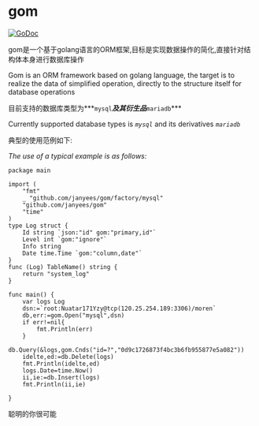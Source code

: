 # gom

[![GoDoc](https://godoc.org/github.com/jinzhu/gorm?status.svg)](https://godoc.org/github.com/janyees/gom)

gom是一个基于golang语言的ORM框架,目标是实现数据操作的简化,直接针对结构体本身进行数据库操作

Gom is an ORM framework based on golang language, the target is to realize the data of simplified operation, directly to the structure itself for database operations

目前支持的数据库类型为***`mysql`***及其衍生品***`mariadb`***

Currently supported database types is _`mysql`_ and its derivatives _`mariadb`_

典型的使用范例如下:

_The use of a typical example is as follows:_

```golang
package main

import (
	"fmt"
	_ "github.com/janyees/gom/factory/mysql"
	"github.com/janyees/gom"
	"time"
)
type Log struct {
	Id string `json:"id" gom:"primary,id"`
	Level int `gom:"ignore"`
	Info string
	Date time.Time `gom:"column,date"`
}
func (Log) TableName() string {
	return "system_log"
}

func main() {
	var logs Log
	dsn:=`root:Nuatar171Yzy@tcp(120.25.254.189:3306)/moren`
	db,err:=gom.Open("mysql",dsn)
	if err!=nil{
		fmt.Println(err)
	}
	db.Query(&logs,gom.Cnds("id=?","0d9c1726873f4bc3b6fb955877e5a082"))
	idelte,ed:=db.Delete(logs)
	fmt.Println(idelte,ed)
	logs.Date=time.Now()
	ii,ie:=db.Insert(logs)
	fmt.Println(ii,ie)

}

```
聪明的你很可能
